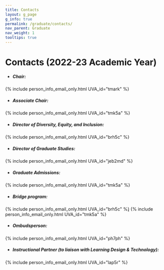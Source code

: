 ```yaml
---
title: Contacts
layout: g_page
g_info: true
permalink: /graduate/contacts/
nav_parent: Graduate
nav_weight: 1
tooltips: true
---
```


<h1 class="mb-4">Contacts (2022-23 Academic Year)</h1>

- ##### Chair:<br>
{% include person_info_email_only.html UVA_id="tmark" %}

- ##### Associate Chair:<br>
{% include person_info_email_only.html UVA_id="tmk5a" %}

- ##### Director of Diversity, Equity, and Inclusion:<br>
{% include person_info_email_only.html UVA_id="brh5c" %}

- ##### Director of Graduate Studies:<br>
{% include person_info_email_only.html UVA_id="jeb2md" %}

- ##### Graduate Admissions:<br>
{% include person_info_email_only.html UVA_id="tmk5a" %}

- ##### Bridge program:<br>
{% include person_info_email_only.html UVA_id="brh5c" %}<span style="margin-left:-4px"></span>, {% include person_info_email_only.html UVA_id="tmk5a" %}

- ##### Ombudsperson:<br>
{% include person_info_email_only.html UVA_id="ph7ph" %}

- ##### Instructional Partner (to liaison with Learning Design & Technology):<br>
{% include person_info_email_only.html UVA_id="lap5r" %}
